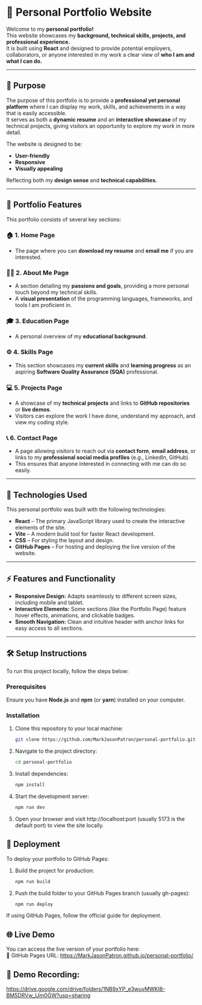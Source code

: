 # 💼 Personal Portfolio Website

Welcome to my **personal portfolio!**  
This website showcases my **background, technical skills, projects, and professional experience.**  
It is built using **React** and designed to provide potential employers, collaborators, or anyone interested in my work a clear view of **who I am and what I can do.**

---

## 🎯 Purpose

The purpose of this portfolio is to provide a **professional yet personal platform** where I can display my work, skills, and achievements in a way that is easily accessible.  
It serves as both a **dynamic resume** and an **interactive showcase** of my technical projects, giving visitors an opportunity to explore my work in more detail.  

The website is designed to be:
- **User-friendly**
- **Responsive**
- **Visually appealing**

Reflecting both my **design sense** and **technical capabilities.**

---

## 🧭 Portfolio Features

This portfolio consists of several key sections:

### 🏠 1. Home Page
- The page where you can **download my resume** and **email me** if you are interested.

### 🙋‍♂️ 2. About Me Page
- A section detailing my **passions and goals**, providing a more personal touch beyond my technical skills.  
- A **visual presentation** of the programming languages, frameworks, and tools I am proficient in.

### 🎓 3. Education Page
- A personal overview of my **educational background**.

### ⚙️ 4. Skills Page
- This section showcases my **current skills** and **learning progress** as an aspiring **Software Quality Assurance (SQA)** professional.

### 💻 5. Projects Page
- A showcase of my **technical projects** and links to **GitHub repositories** or **live demos**.  
- Visitors can explore the work I have done, understand my approach, and view my coding style.

### 📞 6. Contact Page
- A page allowing visitors to reach out via **contact form**, **email address**, or links to my **professional social media profiles** (e.g., LinkedIn, GitHub).  
- This ensures that anyone interested in connecting with me can do so easily.

---

## 🧰 Technologies Used

This personal portfolio was built with the following technologies:

- **React** – The primary JavaScript library used to create the interactive elements of the site.  
- **Vite** – A modern build tool for faster React development.  
- **CSS** – For styling the layout and design.  
- **GitHub Pages** – For hosting and deploying the live version of the website.

---

## ⚡ Features and Functionality

- **Responsive Design:** Adapts seamlessly to different screen sizes, including mobile and tablet.  
- **Interactive Elements:** Some sections (like the Portfolio Page) feature hover effects, animations, and clickable badges.  
- **Smooth Navigation:** Clean and intuitive header with anchor links for easy access to all sections.

---

## 🛠️ Setup Instructions

To run this project locally, follow the steps below:

### **Prerequisites**
Ensure you have **Node.js** and **npm** (or **yarn**) installed on your computer.

### **Installation**
1. Clone this repository to your local machine:
   ```bash
   git clone https://github.com/MarkJasonPatron/personal-portfolio.git
2. Navigate to the project directory:
   ```bash
   cd personal-portfolio
3. Install dependencies:
   ```bash
   npm install
4. Start the development server:
   ```bash
   npm run dev
5. Open your browser and visit http://localhost:port (usually 5173 is the default port) to view the site locally.

## 🚀 Deployment
To deploy your portfolio to GitHub Pages:
1. Build the project for production:
   ```bash
   npm run build
2. Push the build folder to your GitHub Pages branch (usually gh-pages):
   ```bash
   npm run deploy
  If using GitHub Pages, follow the official guide for deployment.

## 🌐 Live Demo
You can access the live version of your portfolio here: <br>
🔗 GitHub Pages URL: 
https://MarkJasonPatron.github.io/personal-portfolio/

## 🎥 Demo Recording: <br>
https://drive.google.com/drive/folders/1NB9xYP_e3wuvMWKI8-BM5DRVw_lJm0GW?usp=sharing
